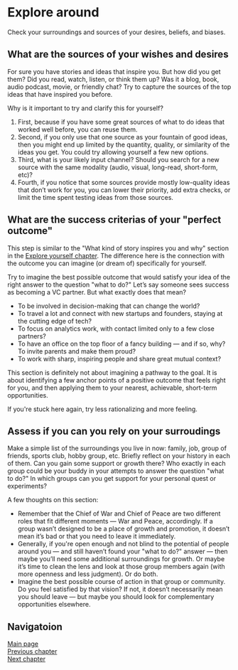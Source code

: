 # Explore around
Check your surroundings and sources of your desires, beliefs, and biases.

## What are the sources of your wishes and desires

For sure you have stories and ideas that inspire you. But how did you get them? Did you read, watch, listen, or think them up? Was it a blog, book, audio podcast, movie, or friendly chat? Try to capture the sources of the top ideas that have inspired you before.

Why is it important to try and clarify this for yourself?
1. First, because if you have some great sources of what to do ideas that worked well before, you can reuse them.
2. Second, if you only use that one source as your fountain of good ideas, then you might end up limited by the quantity, quality, or similarity of the ideas you get. You could try allowing yourself a few new options.
3. Third, what is your likely input channel? Should you search for a new source with the same modality (audio, visual, long-read, short-form, etc)?
4. Fourth, if you notice that some sources provide mostly low-quality ideas that don’t work for you, you can lower their priority, add extra checks, or limit the time spent testing ideas from those sources.

## What are the success criterias of your "perfect outcome"
This step is similar to the "What kind of story inspires you and why" section in the [Explore yourself chapter](/explore_yourself.md). The difference here is the connection with the outcome you can imagine (or dream of) specifically for yourself.

Try to imagine the best possible outcome that would satisfy your idea of the right answer to the question "what to do?" Let’s say someone sees success as becoming a VC partner. But what exactly does that mean?
* To be involved in decision-making that can change the world?
* To travel a lot and connect with new startups and founders, staying at the cutting edge of tech?
* To focus on analytics work, with contact limited only to a few close partners?
* To have an office on the top floor of a fancy building — and if so, why? To invite parents and make them proud?
* To work with sharp, inspiring people and share great mutual context?

This section is definitely not about imagining a pathway to the goal. It is about identifying a few anchor points of a positive outcome that feels right for you, and then applying them to your nearest, achievable, short-term opportunities.

If you're stuck here again, try less rationalizing and more feeling.

## Assess if you can you rely on your surroudings
Make a simple list of the surroundings you live in now: family, job, group of friends, sports club, hobby group, etc. Briefly reflect on your history in each of them. Can you gain some support or growth there? Who exactly in each group could be your buddy in your attempts to answer the question "what to do?" In which groups can you get support for your personal quest or experiments?

A few thoughts on this section:
* Remember that the Chief of War and Chief of Peace are two different roles that fit different moments — War and Peace, accordingly. If a group wasn’t designed to be a place of growth and promotion, it doesn’t mean it’s bad or that you need to leave it immediately.
* Generally, if you're open enough and not blind to the potential of people around you — and still haven’t found your "what to do?" answer — then maybe you’ll need some additional surroundings for growth. Or maybe it’s time to clean the lens and look at those group members again (with more openness and less judgment). Or do both.
* Imagine the best possible course of action in that group or community. Do you feel satisfied by that vision? If not, it doesn’t necessarily mean you should leave — but maybe you should look for complementary opportunities elsewhere.

## Navigatoion
[Main page](/README.md)  
[Previous chapter](/docs/explore_yourself.md)  
[Next chapter](/docs/start_moving.md)  




